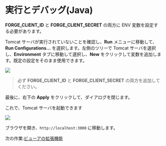 # 実行とデバッグ(Java)

**FORGE_CLIENT_ID** と **FORGE_CLIENT_SECRET** の両方に ENV 変数を設定する必要があります。

Tomcat サーバが実行されていないことを確認し、**Run** メニューに移動して、**Run Configurations...** を選択します。左側のツリーで Tomcat サーバを選択し、**Environment** タブに移動して選択し、**New** をクリックして変数を追加します。既定の設定をそのまま使用できます。 

 ![](_media/java/Eclipse_new_env_var.png) 

 > 必ず **FORGE_CLIENT_ID** と **FORGE_CLIENT_SECRET** の両方を追加してください。

最後に、右下の **Apply** をクリックして、ダイアログを閉じます。

これで、Tomcat サーバを起動できます 

![](_media/java/Eclipse_start_server_final.png) 

ブラウザを開き、`http://localhost:3000` に移動します。

次の作業:[ビューアの拡張機能](/ja-JP/tutorials/extensions)